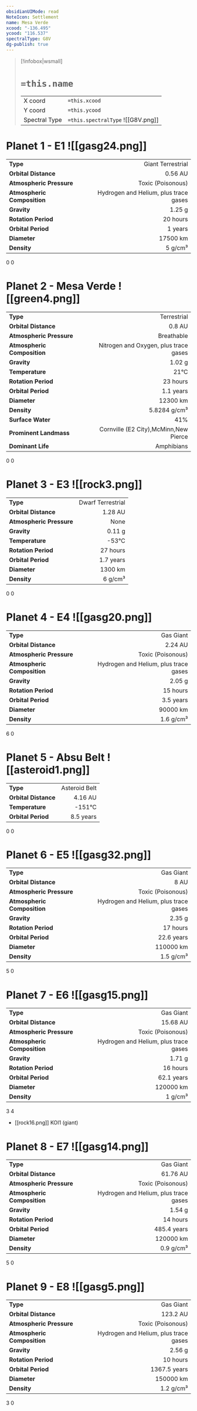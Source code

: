 ```yaml
---
obsidianUIMode: read
NoteIcon: Settlement
name: Mesa Verde
xcood: "-136.495"
ycood: "116.537"
spectralType: G8V
dg-publish: true
---
```

> [!infobox|wsmall]
> # `=this.name`
> | | |
> | - | - |
> | X coord | `=this.xcood` |
> | Y coord| `=this.ycood` |
> | Spectral Type | `=this.spectralType` ![[G8V.png]] |

# Planet 1 - E1 ![[gasg24.png]]
|                             |                           |
| --------------------------- | -------------------------:|
| **Type**                    |             Giant Terrestrial |
| **Orbital Distance**        |   0.56 AU |
| **Atmospheric Pressure**    |       Toxic (Poisonous) |
| **Atmospheric Composition** |      Hydrogen and Helium, plus trace gases |
| **Gravity**                 |        1.25 g |
| **Rotation Period**         |  20 hours |
| **Orbital Period** | 1 years |
| **Diameter**                |      17500 km | 
| **Density**                 |    5 g/cm³ |



0
0



# Planet 2 - Mesa Verde ![[green4.png]]
|                             |                           |
| --------------------------- | -------------------------:|
| **Type**                    |             Terrestrial |
| **Orbital Distance**        |   0.8 AU |
| **Atmospheric Pressure**    |       Breathable |
| **Atmospheric Composition** |      Nitrogen and Oxygen, plus trace gases |
| **Gravity**                 |        1.02 g |
| **Temperature**             |    21°C |
| **Rotation Period**         |  23 hours |
| **Orbital Period** | 1.1 years |
| **Diameter**                |      12300 km | 
| **Density**                 |    5.8284 g/cm³ |
| **Surface Water**           |           41% | 
| **Prominent Landmass**      |         Cornville (E2 City),McMinn,New Pierce | 
| **Dominant Life**           |         Amphibians |



0
0



# Planet 3 - E3 ![[rock3.png]]
|                             |                           |
| --------------------------- | -------------------------:|
| **Type**                    |             Dwarf Terrestrial |
| **Orbital Distance**        |   1.28 AU |
| **Atmospheric Pressure**    |       None |
| **Gravity**                 |        0.11 g |
| **Temperature**             |    -53°C |
| **Rotation Period**         |  27 hours |
| **Orbital Period** | 1.7 years |
| **Diameter**                |      1300 km | 
| **Density**                 |    6 g/cm³ |



0
0



# Planet 4 - E4 ![[gasg20.png]]
|                             |                           |
| --------------------------- | -------------------------:|
| **Type**                    |             Gas Giant |
| **Orbital Distance**        |   2.24 AU |
| **Atmospheric Pressure**    |       Toxic (Poisonous) |
| **Atmospheric Composition** |      Hydrogen and Helium, plus trace gases |
| **Gravity**                 |        2.05 g |
| **Rotation Period**         |  15 hours |
| **Orbital Period** | 3.5 years |
| **Diameter**                |      90000 km | 
| **Density**                 |    1.6 g/cm³ |



6
0



# Planet 5 - Absu Belt ![[asteroid1.png]]
|                             |                           |
| --------------------------- | -------------------------:|
| **Type**                    |             Asteroid Belt |
| **Orbital Distance**        |   4.16 AU |
| **Temperature**             |    -151°C |
| **Orbital Period** | 8.5 years |



0
0



# Planet 6 - E5 ![[gasg32.png]]
|                             |                           |
| --------------------------- | -------------------------:|
| **Type**                    |             Gas Giant |
| **Orbital Distance**        |   8 AU |
| **Atmospheric Pressure**    |       Toxic (Poisonous) |
| **Atmospheric Composition** |      Hydrogen and Helium, plus trace gases |
| **Gravity**                 |        2.35 g |
| **Rotation Period**         |  17 hours |
| **Orbital Period** | 22.6 years |
| **Diameter**                |      110000 km | 
| **Density**                 |    1.5 g/cm³ |



5
0



# Planet 7 - E6 ![[gasg15.png]]
|                             |                           |
| --------------------------- | -------------------------:|
| **Type**                    |             Gas Giant |
| **Orbital Distance**        |   15.68 AU |
| **Atmospheric Pressure**    |       Toxic (Poisonous) |
| **Atmospheric Composition** |      Hydrogen and Helium, plus trace gases |
| **Gravity**                 |        1.71 g |
| **Rotation Period**         |  16 hours |
| **Orbital Period** | 62.1 years |
| **Diameter**                |      120000 km | 
| **Density**                 |    1 g/cm³ |



3
4

- [[rock16.png]] KOI1 (giant)

# Planet 8 - E7 ![[gasg14.png]]
|                             |                           |
| --------------------------- | -------------------------:|
| **Type**                    |             Gas Giant |
| **Orbital Distance**        |   61.76 AU |
| **Atmospheric Pressure**    |       Toxic (Poisonous) |
| **Atmospheric Composition** |      Hydrogen and Helium, plus trace gases |
| **Gravity**                 |        1.54 g |
| **Rotation Period**         |  14 hours |
| **Orbital Period** | 485.4 years |
| **Diameter**                |      120000 km | 
| **Density**                 |    0.9 g/cm³ |



5
0



# Planet 9 - E8 ![[gasg5.png]]
|                             |                           |
| --------------------------- | -------------------------:|
| **Type**                    |             Gas Giant |
| **Orbital Distance**        |   123.2 AU |
| **Atmospheric Pressure**    |       Toxic (Poisonous) |
| **Atmospheric Composition** |      Hydrogen and Helium, plus trace gases |
| **Gravity**                 |        2.56 g |
| **Rotation Period**         |  10 hours |
| **Orbital Period** | 1367.5 years |
| **Diameter**                |      150000 km | 
| **Density**                 |    1.2 g/cm³ |



3
0



